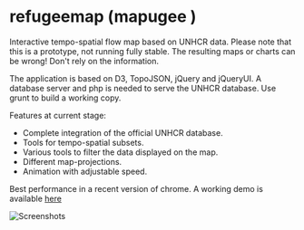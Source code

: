refugeemap (mapugee )
=======

Interactive tempo-spatial flow map based on UNHCR data. 
Please note that this is a prototype, not running fully stable.
The resulting maps or charts can be wrong! Don't rely on the information.

The application is based on D3, TopoJSON, jQuery and jQueryUI. 
A database server and php is needed to serve the UNHCR database.
Use grunt to build a working copy. 

Features at current stage:

 * Complete integration of the official UNHCR database.
 * Tools for tempo-spatial subsets.
 * Various tools to filter the data displayed on the map.
 * Different map-projections.
 * Animation with adjustable speed.

Best performance in a recent version of chrome.
A working demo is available [here](http://mapugee.boeppe.eu/)

![Screenshots](https://raw.github.com/buddebej/refugeemap/master/screenshots/screenshot01.png) 
